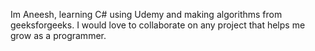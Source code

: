 Im Aneesh, learning C# using Udemy and making algorithms from geeksforgeeks.
I would love to collaborate on any project that helps me grow as a programmer.
<!---
Korokoukousei/Korokoukousei is a ✨ special ✨ repository because its `README.md` (this file) appears on your GitHub profile.
You can click the Preview link to take a look at your changes.
--->
